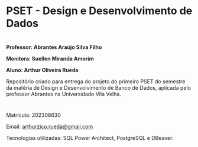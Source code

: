 # PSET - Design e Desenvolvimento de Dados
#
__Professor: Abrantes Araújo Silva Filho__

__Monitora: Suellen Miranda Amorim__

__Aluno: Arthur Oliveira Rueda__

Repositório criado para entrega do projeto do primeiro PSET do semestre da matéria de Design e Desenvolvimento de Banco de Dados, aplicada pelo professor Abrantes na Universidade Vila Velha.
#

Matrícula: 202308630

Email: arthurzico.rueda@gmail.com

Tecnologias utilizadas: SQL Power Architect, PostgreSQL e DBeaver.
